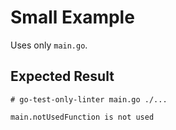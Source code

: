 Small Example
===

Uses only `main.go`.

## Expected Result
```
# go-test-only-linter main.go ./...

main.notUsedFunction is not used
```
